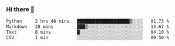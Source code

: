 ### Hi there 👋

<!--START_SECTION:waka-->

```txt
Python     2 hrs 48 mins   ████████████████████▒░░░░   81.73 %
Markdown   28 mins         ███▒░░░░░░░░░░░░░░░░░░░░░   13.67 %
Text       8 mins          █░░░░░░░░░░░░░░░░░░░░░░░░   04.10 %
CSV        1 min           ░░░░░░░░░░░░░░░░░░░░░░░░░   00.50 %
```

<!--END_SECTION:waka-->


<!--
**AnkelMauCastillo/AnkelMauCastillo** is a ✨ _special_ ✨ repository because its `README.md` (this file) appears on your GitHub profile.

Here are some ideas to get you started:

- 🔭 I’m currently working on ...
- 🌱 I’m currently learning ...
- 👯 I’m looking to collaborate on ...
- 🤔 I’m looking for help with ...
- 💬 Ask me about ...
- 📫 How to reach me: ...
- 😄 Pronouns: ...
- ⚡ Fun fact: ...
-->
